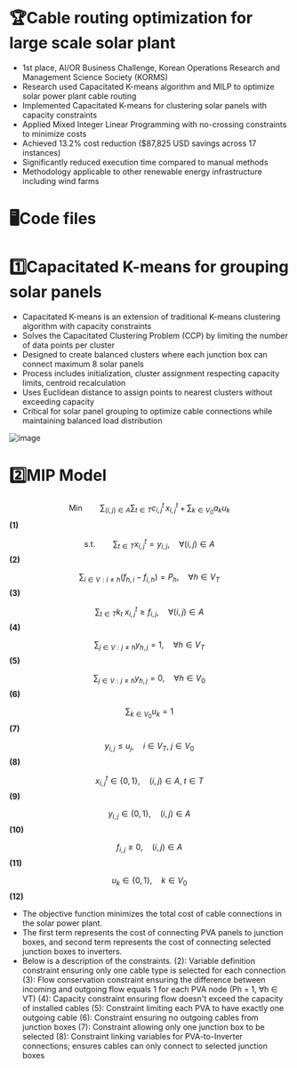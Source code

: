 # 🏆Cable routing optimization for large scale solar plant
- 1st place, AI/OR Business Challenge, Korean Operations Research and Management Science Society (KORMS)
- Research used Capacitated K-means algorithm and MILP to optimize solar power plant cable routing
- Implemented Capacitated K-means for clustering solar panels with capacity constraints
- Applied Mixed Integer Linear Programming with no-crossing constraints to minimize costs
- Achieved 13.2% cost reduction ($87,825 USD savings across 17 instances)
- Significantly reduced execution time compared to manual methods
- Methodology applicable to other renewable energy infrastructure including wind farms

# 🖥️Code files


# 1️⃣Capacitated K-means for grouping solar panels
- Capacitated K-means is an extension of traditional K-means clustering algorithm with capacity constraints
- Solves the Capacitated Clustering Problem (CCP) by limiting the number of data points per cluster
- Designed to create balanced clusters where each junction box can connect maximum 8 solar panels
- Process includes initialization, cluster assignment respecting capacity limits, centroid recalculation
- Uses Euclidean distance to assign points to nearest clusters without exceeding capacity
- Critical for solar panel grouping to optimize cable connections while maintaining balanced load distribution

![image](https://github.com/user-attachments/assets/85c100d5-08e7-4dc0-bd4b-fedc0abaf421)

# 2️⃣MIP Model
$$\text{Min} \qquad \sum_{(i, j) \in A} \sum_{t \in T} c_{i,\, j}^{t} \, x_{i,\, j}^t + \sum_{k \in V_{0}} a_{k} u_{k}$$ **(1)**

$$\text{s.t.} \qquad \sum_{t \in T} x_{i,\, j}^{t} = y_{i,\, j}, \quad \forall (i, j) \in A $$ **(2)**

$$\sum_{i \in V : i \ne h} \left( f_{h,\, i} - f_{i,\, h} \right) = P_{h}, \quad \forall h \in V_{T}  $$ **(3)**

$$\sum_{t \in T} k_t \ x_{i,\, j}^{t} \ge f_{i,\, j}, \quad \forall (i, j) \in A $$ **(4)**

$$\sum_{j \in V : j \ne h} y_{h,\, j} = 1, \quad \forall h \in V_{T} $$ **(5)**

$$\sum_{j \in V : j \ne h} y_{h,\, j} = 0, \quad \forall h \in V_{0}$$ **(6)**

$$\sum_{k \in V_{0}} u_{k} = 1$$ **(7)**

$$y_{i, j} \le u_j, \quad i \in V_T, \; j \in V_{0} $$ **(8)**


$$x_{i, j}^t \in \{0, 1 \}, \quad (i, j) \in A, \; t \in T$$ **(9)**

$$y_{i,\, j} \in \{0, 1 \}, \quad (i, j) \in A $$ **(10)**

$$f_{i,\, j} \ge 0, \quad (i, j) \in A  $$ **(11)**

$$u_{k} \in \{0, 1 \}, \quad k \in V_{0}  $$ **(12)**

- The objective function minimizes the total cost of cable connections in the solar power plant.
- The first term represents the cost of connecting PVA panels to junction boxes, and second term represents the cost of connecting selected junction boxes to inverters.
- Below is a description of the constraints.
(2): Variable definition constraint ensuring only one cable type is selected for each connection
(3): Flow conservation constraint ensuring the difference between incoming and outgoing flow equals 1 for each PVA node (Ph = 1, ∀h ∈ VT)
(4): Capacity constraint ensuring flow doesn't exceed the capacity of installed cables
(5): Constraint limiting each PVA to have exactly one outgoing cable
(6): Constraint ensuring no outgoing cables from junction boxes
(7): Constraint allowing only one junction box to be selected
(8): Constraint linking variables for PVA-to-Inverter connections; ensures cables can only connect to selected junction boxes
